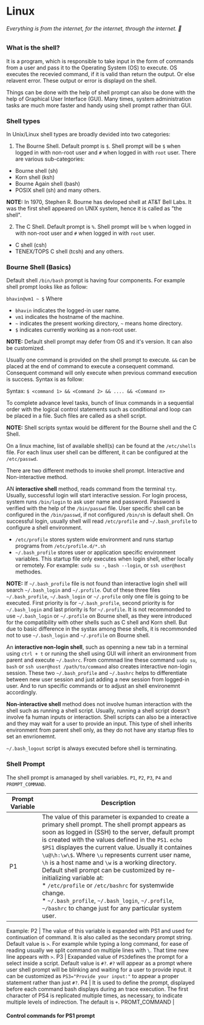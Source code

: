# Linux
###### Everything is from the internet, for the internet, through the internet. :metal:
### What is the shell?
It is a program, which is responsible to take input in the form of commands from a user and pass it to the Operating System (OS) to execute. OS executes the recevied command, if it is valid than return the output. Or else relavent error. These output or error is displayd on the shell.

Things can be done with the help of shell prompt can also be done with the help of Graphical User Interface (GUI). Many times, system administration tasks are much more faster and handy using shell prompt rather than GUI.

### Shell types
In Unix/Linux shell types are broadly devided into two categories:
1. The Bourne Shell. Default prompt is `$`. Shell prompt will be `$` when logged in with non-root user and `#` when logged in with `root` user. There are various sub-categories:
  * Bourne shell (sh)
  * Korn shell (ksh)
  * Bourne Again shell (bash)
  * POSIX shell (sh) and many others.
  
 **NOTE:** In 1970, Stephen R. Bourne has devloped shell at AT&T Bell Labs. It was the first shell appeared on UNIX system, hence it is called as "the shell".
 
2. The C Shell. Default prompt is `%`. Shell prompt will be `%` when logged in with non-root user and `#` when logged in with `root` user.
  * C shell (csh)
  * TENEX/TOPS C shell (tcsh) and any others.

### Bourne Shell (Basics)

Default shell `/bin/bash` prompt is having four components. For example shell prompt looks like as follow:

`bhavin@vm1 ~ $` 
Where
 * `bhavin` indicates the logged-in user name.
 * `vm1` indicates the hostname of the machine.
 * `~` indicates the present working directory, `~` means home directory.
 * `$` indicates currently working as a non-root user.
 
 **NOTE:** Default shell prompt may defer from OS and it's version. It can also be customized.
 
Usually one command is provided on the shell prompt to execute. `&&` can be placed at the end of command to execute a consequent command. Consequent command will only execute when previous command execution is success. Syntax is as follow:

Syntax:
`$ <command 1> && <Command 2> && .... && <Command n>`

To complete advance level tasks, bunch of linux commands in a sequential order with the logical control statements such as conditional and loop can be placed in a file. Such files are called as a shell script.

**NOTE:** Shell scripts syntax would be different for the Bourne shell and the C Shell.

On a linux machine, list of available shell(s) can be found at the `/etc/shells` file. For each linux user shell can be different, it can be configured at the `/etc/passwd`.

There are two different methods to invoke shell prompt. Interactive and Non-interactive method.

AN **interactive shell** method, reads command from the terminal `tty`. Usually, successful login will start interactive session. For login process, system runs `/bin/login` to ask user name and password. Password is verified with the help of the `/bin/passwd` file. User specific shell can be configured in the `/bin/passwd`, if not configured `/bin/sh` is default shell. On successful login, usually shell will read `/etc/profile` and `~/.bash_profile` to configure a shell environment.
* `/etc/profile` stores system wide environment and runs startup programs from `/etc/profile.d/*.sh`
* `~/.bash_profile` stores user or application specific environment variables. This startup file only executes when login shell, either locally or remotely. For example: `sudo su -`, `bash --login`, or `ssh user@host` methodes.

**NOTE:** If `~/.bash_profile` file is not found than interactive login shell will search `~/.bash_login` and `~/.profile`. Out of these three files `~/.bash_profile`, `~/.bash_login` or `~/.profile` only one file is going to be executed. First priority is for `~/.bash_profile`, second priority is for `~/.bash_login` and last priority is for `~/.profile`. It is not recommonded to use `~/.bash_login` or `~/.profile` on Bourne shell, as they were introduced for the compatibility with other shells such as C shell and Korn shell. But due to basic difference in the systax among these shells, it is recommonded not to use `~/.bash_login` and `~/.profile` on Bourne shell.

An **interactive non-login shell**, such as openning a new tab in a terminal using `ctrl + t` or runing the shell using GUI will inherit an environment from parent and execute `~/.bashrc`. From commnad line these command `sudo su`, `bash` or `ssh user@host /path/to/command` also creates interactive non-login session. These two `~/.bash_profile` and `~/.bashrc` helps to differentiate between new user session and just adding a new session from logged-in user. And to run specific commands or to adjust an shell environemnt accordingly. 

**Non-interactive shell** method does not involve human interaction with the shell such as running a shell script. Usually, running a shell script doesn't involve fa human inputs or interaction. Shell scripts can also be a interactive and they may wait for a user to provide an input. This type of shell inherits environment from parent shell only, as they do not have any startup files to set an envrionemnt.

`~/.bash_logout` script is always executed before shell is terminating.

### Shell Prompt

The shell prompt is amanaged by shell variables. `P1`, `P2`, `P3`, `P4` and `PROMPT_COMMAND`.

Prompt Variable | Description
----------------|------------
P1 | The value of this parameter is expanded to create a primary shell prompt. The shell prompt appears as soon as logged in (SSH) to the server, default prompt is created with the values defined in the `PS1`. `echo $PS1` displayes the current value. Usually it containes `\u@\h:\w\$`. Where `\u` represents current user name, `\h` is a host name and `\w` is a working directory. Default shell prompt can be customized by re-initializing variable at: <br/> * `/etc/profile` or `/etc/bashrc` for systemwide change. <br/> * `~/.bash_profile`, `~/.bash_login`, `~/.profile`, `~/bashrc` to change just for any particular system user.  
Example:
P2 | The value of this variable is expanded with PS1 and used for continuation of command. It is also called as the secondary prompt string. Default value is `>`. For example while typing a long command, for ease of reading usually we split command on multiple lines with `\`. That time new line appears with `>`.
P3 | Exapanded value of `PS3`defines the prompt for a select inside a script. Default value is `#?`. `#?` will appear as a prompt where user shell prompt will be blinking and waiting for a user to provide input. it can be customized as `PS3="Provide your input:"` to appear a proper statement rather than just `#?`.
P4 | It is used to define the prompt, displayed before each command bash displays during an trace execution.  The first character of PS4 is replicated multiple times, as necessary, to indicate multiple levels of indirection. The default is `+`.
PROMT_COMMAND |

#### Control commands for PS1 prompt

